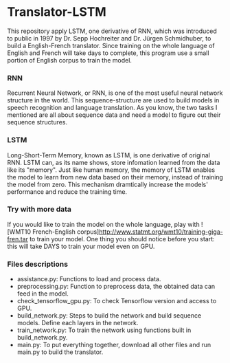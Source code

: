 # Translator-LSTM

This repository apply LSTM, one derivative of RNN, which was introduced to public in 1997 by Dr. Sepp Hochreiter and Dr. Jürgen Schmidhuber, to build a English-French translator. Since training on the whole language of English and French will take days to complete, this program use a small portion of English corpus to train the model.

### RNN
Recurrent Neural Network, or RNN, is one of the most useful neural network structure in the world. This sequence-structure are used to build models in speech recognition and language translation. As you know, the two tasks I mentioned are all about sequence data and need a model to figure out their sequence structures.

### LSTM
Long-Short-Term Memory, known as LSTM, is one derivative of original RNN. LSTM can, as its name shows, store infomation learned from the data like its "memory". Just like human memory, the memory of LSTM enables the model to learn from new data based on their memory, instead of training the model from zero. This mechanism dramtically increase the models' performance and reduce the training time.

### Try with more data
If you would like to train the model on the whole language, play with ![WMT10 French-English corpus]http://www.statmt.org/wmt10/training-giga-fren.tar to train your model. One thing you should notice before you start: this will take DAYS to train your model even on GPU.

### Files descriptions
* assistance.py: Functions to load and process data.
* preprocessing.py: Function to preprocess data, the obtained data can feed in the model.
* check_tensorflow_gpu.py: To check Tensorflow version and access to GPU.
* build_network.py: Steps to build the network and build sequence models. Define each layers in the network.
* train_network.py: To train the network using functions built in build_network.py.
* main.py: To put everything together, download all other files and run main.py to build the translator.
